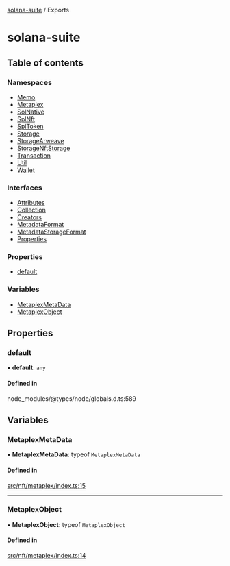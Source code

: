 [solana-suite](README.md) / Exports

# solana-suite

## Table of contents

### Namespaces

- [Memo](modules/Memo.md)
- [Metaplex](modules/Metaplex.md)
- [SolNative](modules/SolNative.md)
- [SplNft](modules/SplNft.md)
- [SplToken](modules/SplToken.md)
- [Storage](modules/Storage.md)
- [StorageArweave](modules/StorageArweave.md)
- [StorageNftStorage](modules/StorageNftStorage.md)
- [Transaction](modules/Transaction.md)
- [Util](modules/Util.md)
- [Wallet](modules/Wallet.md)

### Interfaces

- [Attributes](interfaces/Attributes.md)
- [Collection](interfaces/Collection.md)
- [Creators](interfaces/Creators.md)
- [MetadataFormat](interfaces/MetadataFormat.md)
- [MetadataStorageFormat](interfaces/MetadataStorageFormat.md)
- [Properties](interfaces/Properties.md)

### Properties

- [default](modules.md#default)

### Variables

- [MetaplexMetaData](modules.md#metaplexmetadata)
- [MetaplexObject](modules.md#metaplexobject)

## Properties

### default

• **default**: `any`

#### Defined in

node_modules/@types/node/globals.d.ts:589

## Variables

### MetaplexMetaData

• **MetaplexMetaData**: typeof `MetaplexMetaData`

#### Defined in

[src/nft/metaplex/index.ts:15](https://github.com/fukaoi/solana-suite/blob/500107f/src/nft/metaplex/index.ts#L15)

___

### MetaplexObject

• **MetaplexObject**: typeof `MetaplexObject`

#### Defined in

[src/nft/metaplex/index.ts:14](https://github.com/fukaoi/solana-suite/blob/500107f/src/nft/metaplex/index.ts#L14)
